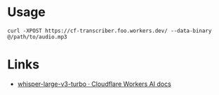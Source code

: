 # Usage

```
curl -XPOST https://cf-transcriber.foo.workers.dev/ --data-binary @/path/to/audio.mp3
```

# Links

* [whisper-large-v3-turbo · Cloudflare Workers AI docs](https://developers.cloudflare.com/workers-ai/models/whisper-large-v3-turbo/)
